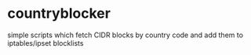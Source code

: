 # countryblocker
simple scripts which fetch CIDR blocks by country code and add them to iptables/ipset blocklists
